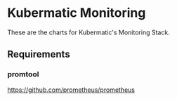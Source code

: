 # Kubermatic Monitoring

These are the charts for Kubermatic's Monitoring Stack.

## Requirements

### promtool

https://github.com/prometheus/prometheus
